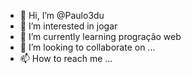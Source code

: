 - 👋 Hi, I’m @Paulo3du
- 👀 I’m interested in jogar
- 🌱 I’m currently learning progração web
- 💞️ I’m looking to collaborate on ...
- 📫 How to reach me ...

<!---
Paulo3du/Paulo3du is a ✨ special ✨ repository because its `README.md` (this file) appears on your GitHub profile.
You can click the Preview link to take a look at your changes.
--->

